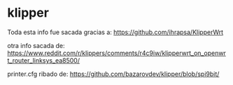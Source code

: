 # klipper
Toda esta info fue sacada gracias a:
https://github.com/ihrapsa/KlipperWrt

otra info sacada de:
https://www.reddit.com/r/klippers/comments/r4c9iw/klipperwrt_on_openwrt_router_linksys_ea8500/

printer.cfg ribado de:
https://github.com/bazarovdev/klipper/blob/spi9bit/
